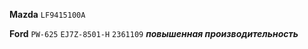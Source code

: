 __Mazda__ `LF9415100A`

__Ford__ `PW-625` `EJ7Z-8501-H` `2361109` ***повышенная производительность***